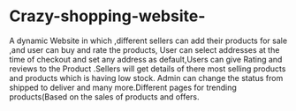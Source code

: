 # Crazy-shopping-website-
A dynamic Website in which ,different sellers can add their products for sale ,and user can buy and rate the products, User can select addresses at the time of checkout and set any address as default,Users can give Rating and reviews to the Product .Sellers will get details of there most selling products and products which is having low stock. Admin can change the status from shipped to deliver and many more.Different pages for trending products(Based on the sales of products and offers.
